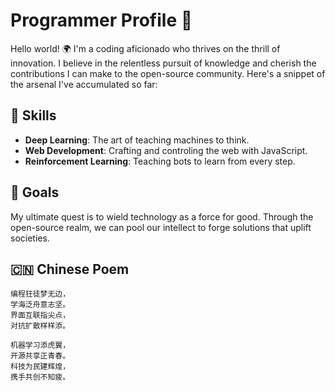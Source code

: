 <!--
**Movelocity/Movelocity** is a ✨ _special_ ✨ repository because its `README.md` (this file) appears on your GitHub profile.

Here are some ideas to get you started:

- 🔭 I’m currently working on ...
- 🌱 I’m currently learning ...
- 👯 I’m looking to collaborate on ...
- 🤔 I’m looking for help with ...
- 💬 Ask me about ...
- 📫 How to reach me: ...
- 😄 Pronouns: ...
- ⚡ Fun fact: ...
-->

# Programmer Profile 🚀

Hello world! 🌍 I'm a coding aficionado who thrives on the thrill of innovation. I believe in the relentless pursuit of knowledge and cherish the contributions I can make to the open-source community. Here's a snippet of the arsenal I've accumulated so far:

## 🧠 Skills

- **Deep Learning**: The art of teaching machines to think.
- **Web Development**: Crafting and controling the web with JavaScript.
- **Reinforcement Learning**: Teaching bots to learn from every step.

## 🔭 Goals

My ultimate quest is to wield technology as a force for good. Through the open-source realm, we can pool our intellect to forge solutions that uplift societies.

## 🇨🇳 Chinese Poem

```
编程狂徒梦无边，
学海泛舟意志坚。
界面互联指尖点，
对抗扩散样样添。

机器学习添虎翼，
开源共享正青春。
科技为民建辉煌，
携手共创不知疲。
```
